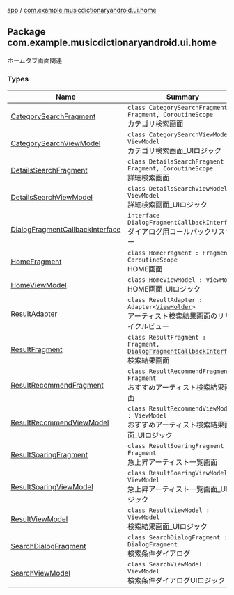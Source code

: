 [app](../index.md) / [com.example.musicdictionaryandroid.ui.home](./index.md)

## Package com.example.musicdictionaryandroid.ui.home

ホームタブ画面関連

### Types

| Name | Summary |
|---|---|
| [CategorySearchFragment](-category-search-fragment/index.md) | `class CategorySearchFragment : Fragment, CoroutineScope`<br>カテゴリ検索画面 |
| [CategorySearchViewModel](-category-search-view-model/index.md) | `class CategorySearchViewModel : ViewModel`<br>カテゴリ検索画面_UIロジック |
| [DetailsSearchFragment](-details-search-fragment/index.md) | `class DetailsSearchFragment : Fragment, CoroutineScope`<br>詳細検索画面 |
| [DetailsSearchViewModel](-details-search-view-model/index.md) | `class DetailsSearchViewModel : ViewModel`<br>詳細検索画面_UIロジック |
| [DialogFragmentCallbackInterface](-dialog-fragment-callback-interface/index.md) | `interface DialogFragmentCallbackInterface`<br>ダイアログ用コールバックリスナー |
| [HomeFragment](-home-fragment/index.md) | `class HomeFragment : Fragment, CoroutineScope`<br>HOME画面 |
| [HomeViewModel](-home-view-model/index.md) | `class HomeViewModel : ViewModel`<br>HOME画面_UIロジック |
| [ResultAdapter](-result-adapter/index.md) | `class ResultAdapter : Adapter<`[`ViewHolder`](-result-adapter/-view-holder/index.md)`>`<br>アーティスト検索結果画面のリサイクルビュー |
| [ResultFragment](-result-fragment/index.md) | `class ResultFragment : Fragment, `[`DialogFragmentCallbackInterface`](-dialog-fragment-callback-interface/index.md)<br>検索結果画面 |
| [ResultRecommendFragment](-result-recommend-fragment/index.md) | `class ResultRecommendFragment : Fragment`<br>おすすめアーティスト検索結果画面 |
| [ResultRecommendViewModel](-result-recommend-view-model/index.md) | `class ResultRecommendViewModel : ViewModel`<br>おすすめアーティスト検索結果画面_UIロジック |
| [ResultSoaringFragment](-result-soaring-fragment/index.md) | `class ResultSoaringFragment : Fragment`<br>急上昇アーティスト一覧画面 |
| [ResultSoaringViewModel](-result-soaring-view-model/index.md) | `class ResultSoaringViewModel : ViewModel`<br>急上昇アーティスト一覧画面_UIロジック |
| [ResultViewModel](-result-view-model/index.md) | `class ResultViewModel : ViewModel`<br>検索結果画面_UIロジック |
| [SearchDialogFragment](-search-dialog-fragment/index.md) | `class SearchDialogFragment : DialogFragment`<br>検索条件ダイアログ |
| [SearchViewModel](-search-view-model/index.md) | `class SearchViewModel : ViewModel`<br>検索条件ダイアログUIロジック |
